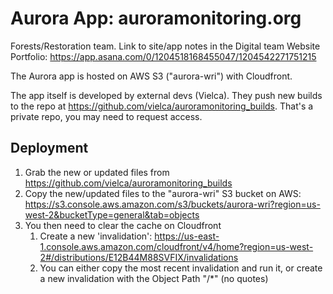 # Aurora App: auroramonitoring.org 

Forests/Restoration team. Link to site/app notes in the Digital team Website Portfolio: https://app.asana.com/0/1204518168455047/1204542271751215  

The Aurora app is hosted on AWS S3 ("aurora-wri") with Cloudfront. 

The app itself is developed by external devs (Vielca). They push new builds to the repo at https://github.com/vielca/auroramonitoring_builds. That's a private repo, you may need to request access.

## Deployment

1. Grab the new or updated files from https://github.com/vielca/auroramonitoring_builds
2. Copy the new/updated files to the "aurora-wri" S3 bucket on AWS: https://s3.console.aws.amazon.com/s3/buckets/aurora-wri?region=us-west-2&bucketType=general&tab=objects
3. You then need to clear the cache on Cloudfront
   1. Create a new 'invalidation': https://us-east-1.console.aws.amazon.com/cloudfront/v4/home?region=us-west-2#/distributions/E12B44M88SVFIX/invalidations
   2. You can either copy the most recent invalidation and run it, or create a new invalidation with the Object Path "/*" (no quotes)
